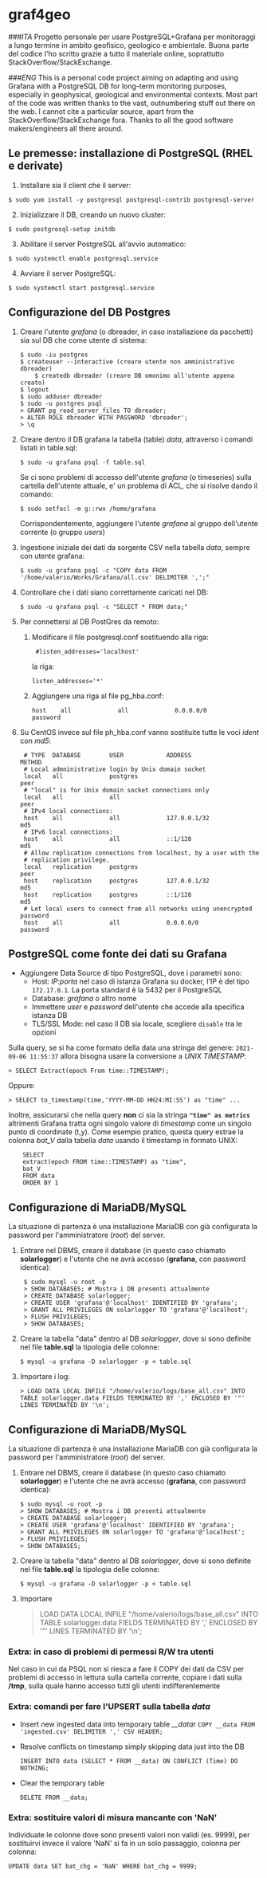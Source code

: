 # graf4geo
###_ITA_
Progetto personale per usare PostgreSQL+Grafana per monitoraggi a lungo termine in ambito geofisico, geologico e ambientale.
Buona parte del codice l'ho scritto grazie a tutto il materiale online, soprattutto StackOverflow/StackExchange.

###_ENG_
This is a personal code project aiming on adapting and using Grafana with a PostgreSQL DB for long-term monitoring purposes, especially in geophysical, geological and environmental contexts.
Most part of the code was written thanks to the vast, outnumbering stuff out there on the web. I cannot cite a particular source, apart from the StackOverflow/StackExchange fora. Thanks to all the good software makers/engineers all there around.

## Le premesse: installazione di PostgreSQL (RHEL e derivate)

1. Installare sia il client che il server:

`$ sudo yum install -y postgresql postgresql-contrib postgresql-server`

2. Inizializzare il DB, creando un nuovo cluster:

`$ sudo postgresql-setup initdb`

3. Abilitare il server PostgreSQL all'avvio automatico:

`$ sudo systemctl enable postgresql.service`

4. Avviare il server PostgreSQL:

`$ sudo systemctl start postgresql.service`


## Configurazione del DB Postgres

1. Creare l'utente *grafana* (o dbreader, in caso installazione da pacchetti) sia sul DB che come utente di sistema:
	```
	$ sudo -iu postgres
	$ createuser --interactive (creare utente non amministrativo dbreader)
        $ createdb dbreader (creare DB omonimo all'utente appena creato)
	$ logout
	$ sudo adduser dbreader
	$ sudo -u postgres psql
	> GRANT pg_read_server_files TO dbreader;
	> ALTER ROLE dbreader WITH PASSWORD 'dbreader';
	> \q
	```

2. Creare dentro il DB grafana la tabella (table) *data*, attraverso i comandi listati in table.sql:

	`$ sudo -u grafana psql -f table.sql`
  
	Se ci sono problemi di accesso dell'utente *grafana* (o timeseries) sulla cartella dell'utente attuale, e' un problema
	di ACL, che si risolve dando il comando:
	
	`$ sudo setfacl -m g::rwx /home/grafana`
	
    Corrispondentemente, aggiungere l'utente *grafana* al gruppo dell'utente corrente (o gruppo _users_)


3. Ingestione iniziale dei dati da sorgente CSV nella tabella *data*, sempre con utente grafana:

	`$ sudo -u grafana psql -c "COPY data FROM '/home/valerio/Works/Grafana/all.csv' DELIMITER ',';"`


4. Controllare che i dati siano correttamente caricati nel DB:

	`$ sudo -u grafana psql -c "SELECT * FROM data;"`


4. Per connettersi al DB PostGres da remoto:
	1. Modificare il file postgresql.conf sostituendo alla riga:

	   ` #listen_addresses='localhost'`

	   la riga:

	   `listen_addresses='*'`

	2. Aggiungere una riga al file pg_hba.conf:

	   `host    all             all             0.0.0.0/0               password`

5. Su CentOS invece sul file ph_hba.conf vanno sostituite tutte le voci *ident* con *md5*:

        # TYPE  DATABASE        USER            ADDRESS                 METHOD
        # Local admninistrative login by Unix domain socket
        local   all             postgres                                peer
        # "local" is for Unix domain socket connections only
        local   all             all                                     peer
        # IPv4 local connections:
        host    all             all             127.0.0.1/32            md5
        # IPv6 local connections:
        host    all             all             ::1/128                 md5
        # Allow replication connections from localhost, by a user with the
        # replication privilege.
        local   replication     postgres                                peer
        host    replication     postgres        127.0.0.1/32            md5
        host    replication     postgres        ::1/128                 md5
        # Let local users to connect from all networks using unencrypted password
        host    all             all             0.0.0.0/0               password


## PostgreSQL come fonte dei dati su Grafana

- Aggiungere Data Source di tipo PostgreSQL, dove i parametri sono:
    - Host: *IP:porta*  nel caso di istanza Grafana su docker, l'IP è del tipo `172.17.0.1`. La porta standard è la 5432 per il PostgreSQL
    - Database: *grafana* o altro nome
    - Immettere _user_ e _password_ dell'utente che accede alla specifica istanza DB
    - TLS/SSL Mode: nel caso il DB sia locale, scegliere `disable` tra le opzioni

Sulla query, se si ha come formato della data una stringa del genere: `2021-09-06 11:55:37` allora bisogna usare la conversione a _UNIX TIMESTAMP_:

`> SELECT Extract(epoch From time::TIMESTAMP);`

Oppure:

`> SELECT to_timestamp(time,'YYYY-MM-DD HH24:MI:SS') as "time" ...`

Inoltre, assicurarsi che nella query **non** ci sia la stringa **`"time" as metrics`** altrimenti Grafana tratta ogni singolo valore di _timestamp_ come un singolo punto di coordinate (t,y).
Come esempio pratico, questa query estrae la colonna *bat_V* dalla tabella _data_ usando il timestamp in formato UNIX:

        SELECT
        extract(epoch FROM time::TIMESTAMP) as "time",
        bat_V
        FROM data
        ORDER BY 1

## Configurazione di MariaDB/MySQL

La situazione di partenza è una installazione MariaDB con già configurata la password per l'amministratore (_root_) del server.

1. Entrare nel DBMS, creare il database (in questo caso chiamato **solarlogger**) e l'utente che ne avrà accesso (**grafana**, con password identica):

        $ sudo mysql -u root -p
        > SHOW DATABASES; # Mostra i DB presenti attualmente
        > CREATE DATABASE solarlogger;
        > CREATE USER 'grafana'@'localhost' IDENTIFIED BY 'grafana';
        > GRANT ALL PRIVILEGES ON solarlogger TO 'grafana'@'localhost';
        > FLUSH PRIVILEGES;
        > SHOW DATABASES;

2. Creare la tabella "data" dentro al DB _solarlogger_, dove si sono definite nel file **table.sql** la tipologia delle colonne:

    `$ mysql -u grafana -D solarlogger -p < table.sql`

3. Importare i log:

    `> LOAD DATA LOCAL INFILE "/home/valerio/logs/base_all.csv" INTO TABLE solarlogger.data FIELDS TERMINATED BY ',' ENCLOSED BY '"' LINES TERMINATED BY '\n';`
    


## Configurazione di MariaDB/MySQL

La situazione di partenza è una installazione MariaDB con già configurata la password per l'amministratore (_root_) del server.

1. Entrare nel DBMS, creare il database (in questo caso chiamato **solarlogger**) e l'utente che ne avrà accesso (**grafana**, con password identica):
    ```
    $ sudo mysql -u root -p
    > SHOW DATABASES; # Mostra i DB presenti attualmente
    > CREATE DATABASE solarlogger;
    > CREATE USER 'grafana'@'localhost' IDENTIFIED BY 'grafana';
    > GRANT ALL PRIVILEGES ON solarlogger TO 'grafana'@'localhost';
    > FLUSH PRIVILEGES;
    > SHOW DATABASES;
    ```
2. Creare la tabella "data" dentro al DB _solarlogger_, dove si sono definite nel file **table.sql** la tipologia delle colonne:
    ```
    $ mysql -u grafana -D solarlogger -p < table.sql
    ```
3. Importare     
    > LOAD DATA LOCAL INFILE "/home/valerio/logs/base_all.csv" INTO TABLE solarlogger.data FIELDS TERMINATED BY ',' ENCLOSED BY '"' LINES TERMINATED BY '\n';
    




### Extra: in caso di problemi di permessi R/W tra utenti
Nel caso in cui da PSQL non si riesca a fare il COPY dei dati da CSV per problemi di accesso in lettura sulla cartella corrente, copiare i dati sulla **/tmp**, sulla quale hanno accesso tutti gli utenti indifferentemente


### Extra: comandi per fare l'UPSERT sulla tabella *data*
- Insert new ingested data into temporary table *__data*r
	`COPY __data FROM 'ingested.csv' DELIMITER ',' CSV HEADER;`
	
- Resolve conflicts on timestamp simply skipping data just into the DB

	`INSERT INTO data (SELECT * FROM __data) ON CONFLICT (Time) DO NOTHING;`
	
- Clear the temporary table

	`DELETE FROM __data;`

### Extra: sostituire valori di misura mancante con 'NaN'

Individuate le colonne dove sono presenti valori non validi (es. 9999), per sostituirvi invece il valore 'NaN' si fa in un solo passaggio, colonna per colonna:

`UPDATE data SET bat_chg = 'NaN' WHERE bat_chg = 9999;`
